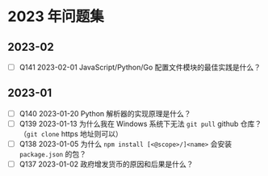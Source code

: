 # 2023 年问题集

## 2023-02

- [ ] Q141 2023-02-01 JavaScript/Python/Go 配置文件模块的最佳实践是什么？

## 2023-01

- [ ] Q140 2023-01-20 Python 解析器的实现原理是什么？
- [ ] Q139 2023-01-13 为什么我在 Windows 系统下无法 `git pull` github 仓库？（`git clone` https 地址则可以）
- [ ] Q138 2023-01-05 为什么 `npm install [<@scope>/]<name>` 会安装 `package.json` 的包？
- [ ] Q137 2023-01-02 政府增发货币的原因和后果是什么？
